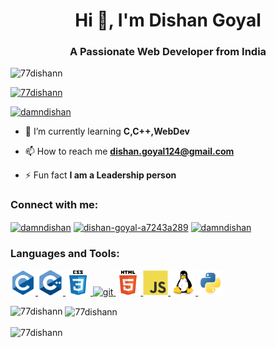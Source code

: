 <h1 align="center">Hi 👋, I'm Dishan Goyal</h1>
<h3 align="center">A Passionate Web Developer from India</h3>

<p align="left"> <img src="https://komarev.com/ghpvc/?username=77dishann&label=Profile%20views&color=0e75b6&style=flat" alt="77dishann" /> </p>

<p align="left"> <a href="https://github.com/ryo-ma/github-profile-trophy"><img src="https://github-profile-trophy.vercel.app/?username=77dishann" alt="77dishann" /></a> </p>

<p align="left"> <a href="https://twitter.com/damndishan" target="blank"><img src="https://img.shields.io/twitter/follow/damndishan?logo=twitter&style=for-the-badge" alt="damndishan" /></a> </p>

- 🌱 I’m currently learning **C,C++,WebDev**

- 📫 How to reach me **dishan.goyal124@gmail.com**

- ⚡ Fun fact **I am a Leadership person**

<h3 align="left">Connect with me:</h3>
<p align="left">
<a href="https://twitter.com/damndishan" target="blank"><img align="center" src="https://raw.githubusercontent.com/rahuldkjain/github-profile-readme-generator/master/src/images/icons/Social/twitter.svg" alt="damndishan" height="30" width="40" /></a>
<a href="https://linkedin.com/in/dishan-goyal-a7243a289" target="blank"><img align="center" src="https://raw.githubusercontent.com/rahuldkjain/github-profile-readme-generator/master/src/images/icons/Social/linked-in-alt.svg" alt="dishan-goyal-a7243a289" height="30" width="40" /></a>
<a href="https://instagram.com/damndishan" target="blank"><img align="center" src="https://raw.githubusercontent.com/rahuldkjain/github-profile-readme-generator/master/src/images/icons/Social/instagram.svg" alt="damndishan" height="30" width="40" /></a>
</p>

<h3 align="left">Languages and Tools:</h3>
<p align="left"> <a href="https://www.cprogramming.com/" target="_blank" rel="noreferrer"> <img src="https://raw.githubusercontent.com/devicons/devicon/master/icons/c/c-original.svg" alt="c" width="40" height="40"/> </a> <a href="https://www.w3schools.com/cpp/" target="_blank" rel="noreferrer"> <img src="https://raw.githubusercontent.com/devicons/devicon/master/icons/cplusplus/cplusplus-original.svg" alt="cplusplus" width="40" height="40"/> </a> <a href="https://www.w3schools.com/css/" target="_blank" rel="noreferrer"> <img src="https://raw.githubusercontent.com/devicons/devicon/master/icons/css3/css3-original-wordmark.svg" alt="css3" width="40" height="40"/> </a> <a href="https://git-scm.com/" target="_blank" rel="noreferrer"> <img src="https://www.vectorlogo.zone/logos/git-scm/git-scm-icon.svg" alt="git" width="40" height="40"/> </a> <a href="https://www.w3.org/html/" target="_blank" rel="noreferrer"> <img src="https://raw.githubusercontent.com/devicons/devicon/master/icons/html5/html5-original-wordmark.svg" alt="html5" width="40" height="40"/> </a> <a href="https://developer.mozilla.org/en-US/docs/Web/JavaScript" target="_blank" rel="noreferrer"> <img src="https://raw.githubusercontent.com/devicons/devicon/master/icons/javascript/javascript-original.svg" alt="javascript" width="40" height="40"/> </a> <a href="https://www.linux.org/" target="_blank" rel="noreferrer"> <img src="https://raw.githubusercontent.com/devicons/devicon/master/icons/linux/linux-original.svg" alt="linux" width="40" height="40"/> </a> <a href="https://www.python.org" target="_blank" rel="noreferrer"> <img src="https://raw.githubusercontent.com/devicons/devicon/master/icons/python/python-original.svg" alt="python" width="40" height="40"/> </a> </p>

<p><img align="left" src="https://github-readme-stats.vercel.app/api/top-langs?username=77dishann&show_icons=true&locale=en&layout=compact" alt="77dishann" /></p>

<p>&nbsp;<img align="center" src="https://github-readme-stats.vercel.app/api?username=77dishann&show_icons=true&locale=en" alt="77dishann" /></p>

<p><img align="center" src="https://github-readme-streak-stats.herokuapp.com/?user=77dishann&" alt="77dishann" /></p>
